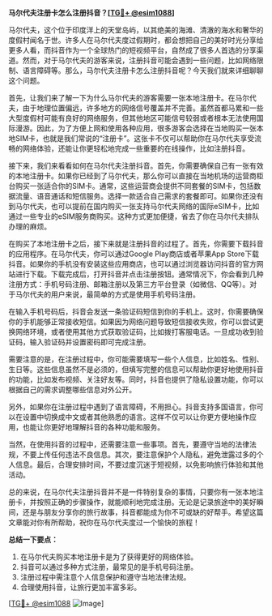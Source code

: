 **马尔代夫注册卡怎么注册抖音？[[TG💪+ @esim1088](https://t.me/s/esim1088)]**

马尔代夫，这个位于印度洋上的天堂岛屿，以其绝美的海滩、清澈的海水和奢华的度假村闻名于世。许多人在马尔代夫度过假期时，都会想把自己的美好时光分享给更多人看，而抖音作为一个全球热门的短视频平台，自然成了很多人首选的分享渠道。然而，对于马尔代夫的游客来说，注册抖音可能会遇到一些问题，比如网络限制、语言障碍等。那么，马尔代夫注册卡怎么注册抖音呢？今天我们就来详细聊聊这个问题。

首先，让我们来了解一下为什么马尔代夫的游客需要一张本地注册卡。在马尔代夫，由于地理位置偏远，许多地方的网络信号覆盖并不完善。虽然首都马累和一些大型度假村可能有良好的网络服务，但其他地区可能信号较弱或者根本无法使用国际漫游。因此，为了方便上网和使用各种应用，很多游客会选择在当地购买一张本地SIM卡，也就是我们常说的“注册卡”。这张卡不仅可以帮助你在马尔代夫享受流畅的网络体验，还能让你更轻松地完成一些重要的在线操作，比如注册抖音。

接下来，我们来看看如何在马尔代夫注册抖音。首先，你需要确保自己有一张有效的本地注册卡。如果你已经到了马尔代夫，那么你可以直接在当地机场的运营商柜台购买一张适合你的SIM卡。通常，这些运营商会提供不同套餐的SIM卡，包括数据流量、语音通话和短信服务。选择一款适合自己需求的套餐即可。如果你还没有到马尔代夫，也可以提前在国内购买一张支持马尔代夫网络的国际eSIM卡，比如通过一些专业的eSIM服务商购买。这种方式更加便捷，省去了你在马尔代夫排队办理的麻烦。

在购买了本地注册卡之后，接下来就是注册抖音的过程了。首先，你需要下载抖音的应用程序。在马尔代夫，你可以通过Google Play商店或者苹果App Store下载抖音。如果你的手机没有安装这些应用商店，也可以通过浏览器访问抖音的官方网站进行下载。下载完成后，打开抖音并点击注册按钮。通常情况下，你会看到几种注册方式：手机号码注册、邮箱注册以及第三方平台登录（如微信、QQ等）。对于马尔代夫的用户来说，最简单的方式是使用手机号码注册。

在输入手机号码后，抖音会发送一条验证码短信到你的手机上。这时，你需要确保你的手机能够正常接收短信。如果因为网络问题导致短信接收失败，你可以尝试更换网络环境，或者使用其他方式获取验证码，比如拨打客服电话。一旦成功收到验证码，输入验证码并设置密码即可完成注册。

需要注意的是，在注册过程中，你可能需要填写一些个人信息，比如姓名、性别、生日等。这些信息虽然不是必须的，但填写完整的信息可以帮助你更好地使用抖音的功能，比如发布视频、关注好友等。同时，抖音也提供了隐私设置功能，你可以根据自己的需求调整哪些信息对外公开。

另外，如果你在注册过程中遇到了语言障碍，不用担心。抖音支持多国语言，你可以在设置中切换成中文或者其他熟悉的语言。这样不仅可以让你更方便地操作应用，也能让你更好地理解抖音的各种功能和服务。

当然，在使用抖音的过程中，还需要注意一些事项。首先，要遵守当地的法律法规，不要上传任何违法不良信息。其次，要注意保护个人隐私，避免泄露过多的个人信息。最后，合理安排时间，不要过度沉迷于短视频，以免影响旅行体验和其他活动。

总的来说，在马尔代夫注册抖音并不是一件特别复杂的事情，只要你有一张本地注册卡，并按照正确的步骤操作，就能顺利地完成注册。无论是记录旅途中的美好瞬间，还是与朋友分享你的旅行故事，抖音都能成为你不可或缺的好帮手。希望这篇文章能对你有所帮助，祝你在马尔代夫度过一个愉快的旅程！

**总结一下要点：**
1. 在马尔代夫购买本地注册卡是为了获得更好的网络体验。
2. 抖音可以通过多种方式注册，最常见的是手机号码注册。
3. 注册过程中需注意个人信息保护和遵守当地法律法规。
4. 合理使用抖音，让旅行更加丰富多彩。

[[TG💪+ @esim1088](https://t.me/s/esim1088) ![Image](https://i.postimg.cc/4NQfJmqS/Snipaste-2025-05-13-00-14-12.png)]